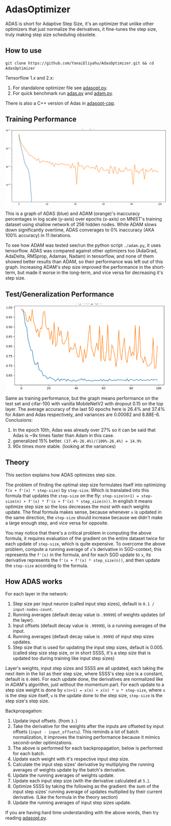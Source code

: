 # AdasOptimizer
ADAS is short for Adaptive Step Size, it's an optimizer that unlike other optimizers that just normalize the derivatives, it fine-tunes the step size, truly making step size scheduling obsolete.

## How to use

```shell
git clone https://github.com/YanaiEliyahu/AdasOptimizer.git && cd AdasOptimizer
```

Tensorflow 1.x and 2.x:
1. For standalone optimizer file see [adasopt.py](adasopt.py).
2. For quick benchmark run [adas.py](adas.py) and [adam.py](adam.py).

There is also a C++ version of Adas in [adasopt-cpp](adasopt-cpp).

## Training Performance

![ADAS vs ADAM](/adas_vs_adam.png)

This is a graph of ADAS (blue) and ADAM (orange)'s inaccuracy percentages in log scale (y-axis) over epochs (x-axis) on MNIST's training dataset using shallow network of 256 hidden nodes.
While ADAM slows down significantly overtime, ADAS converages to 0% inaccuracy (AKA 100% accuracy) in 11 iterations.

To see how ADAM was tested see/run the python script `./adam.py`, it uses tensorflow.
ADAS was compared against other optimizers too (AdaGrad, AdaDelta, RMSprop, Adamax, Nadam) in tensorflow, and none of them showed better results than ADAM, so their performance was left out of this graph.
Increasing ADAM's step size improved the performance in the short-term, but made it worse in the long-term, and vice versa for decreasing it's step size.

## Test/Generalization Performance

![ADAS vs ADAM](/adam_vs_adas_cifar100_mobilenetv2-3.png)

Same as training performance, but the graph means performance on the test set and cifar-100 with vanilla MobileNetV2 with dropout 0.15 on the top layer. The average accuracy of the last 50 epochs here is 26.4% and 37.4% for Adam and Adas respectively, and variances are 0.00082 and 8.88E-6. Conclusions:
1. In the epoch 10th, Adas was already over 27% so it can be said that Adas is ~9x times faster than Adam in this case.
2. generalized 15% better. `(37.4%-26.4%)/(100%-26.4%) = 14.9%`
3. 90x times more stable. (looking at the variances)

## Theory

This section explains how ADAS optimizes step size.

The problem of finding the optimal step size formulates itself into optimizing `f(x + f'(x) * step-size)` by `step-size`.
Which is translated into this formula that updates the `step-size` on the fly: `step-size(n+1) = step-size(n) + f'(x) * f'(x + f'(x) * step_size(n))`.
In english it means optimize step size so the loss decreases the most with each weights update.
The final formula makes sense, because whenever `x` is updated in the same direction, the `step-size` should increase because we didn't make a large enough step, and vice versa for opposite.

You may notice that there's a critical problem in computing the above formula, it requires evaluation of the gradient on the entire dataset twice for each update of `step-size`, which is quite expensive.
To overcome the above problem, compute a running average of `x`'s derivative in SGD-context, this represents the `f'(x)` in the formula, and for each SGD update to `x`,
its derivative represents the `f'(x + f'(x) * step_size(n))`, and then update the `step-size` according to the formula.

## How ADAS works

For each layer in the network:
1. Step size per input neuron (called input step sizes), default is `0.1 / input-nodes-count`.
2. Running averages (default decay value is `.99999`) of weights updates (of the layer).
3. Input offsets (default decay value is `.99999`), is a running averages of the input.
4. Running averages (default decay value is `.9999`) of input step sizes updates.
5. Step size that is used for updating the input step sizes, default is 0.005. (called step size step size, or in short SSSS, it's a step size that is updated too during training like input step sizes)

Layer's weights, input step sizes and SSSS are all updated, each taking the next item in the list as their step size, where SSSS's step size is a constant, default is `0.0005`.
For each update done, the derivatives are normalized like in ADAM's algorithm, just without the momentum part.
For each update to a step size weight is done by `x(n+1) = x(n) + x(n) * u * step-size`, where `x` is the step size itself, `u` is the update done to the step size, `step-size` is the step size's step size.



Backpropagation:
1. Update input offsets. (from `3.`)
2. Take the derivative for the weights after the inputs are offseted by input offsets (`input - input_offsets`). This reminds a lot of batch normalization, it improves the training performance because it mimics second-order optimizations.
3. The above is performed for each backpropagation, below is performed for each batch.
4. Update each weight with it's respective input step size.
5. Calculate the input step sizes' derivative by multiplying the running averages of weights update by the batch's derivative.
6. Update the running averages of weights update.
7. Update each input step size (with the derivative calculated at `5.`).
8. Optimize SSSS by taking the following as the gradient: the sum of the input step sizes' running average of updates multiplied by their current derivative. (Like the formula in the theory section)
9. Update the running averages of input step sizes update.

If you are having hard time understanding with the above words, then try reading [adasopt.py](adasopt.py).
